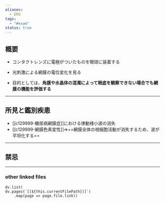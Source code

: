 ```yaml
---
aliases:
  - ERG
tags:
  - "#exam"
status: true
---
```

## 概要
- コンタクトレンズに電極がついたものを眼球に装着する
- 光刺激による網膜の電位変化を見る

- 目的としては、**角膜や水晶体の混濁によって眼底を観察できない場合でも網膜の機能を評価する**
---
## 所見と鑑別疾患
- [[c129999-糖尿病網膜症]]における律動様小波の消失
- [[c129999-網膜色素変性]]⇒==網膜全体の視細胞活動が消失するため、波が平坦化する==
---
## 禁忌
---
### other linked files
```dataviewjs
dv.list(
dv.pages(`[[${this.currentFilePath}]]`)
	.map(page => page.file.link))
```
